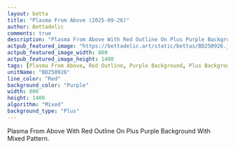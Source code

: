 ```yaml
---
layout: betta
title: "Plasma From Above (2025-09-26)"
author: Bettadelic
comments: true
description: "Plasma From Above With Red Outline On Plus Purple Background With Mixed Pattern."
actpub_featured_image: "https://bettadelic.art/static/bettas/BD250926.jpg"
actpub_featured_image_width: 800
actpub_featured_image_height: 1400
tags: [Plasma From Above, Red Outline, Purple Background, Plus Background Pattern, Mixed Pattern, September 2025]
unitName: "BD250926"
line_color: "Red"
background_color: "Purple"
width: 800
height: 1400
algorithm: "Mixed"
background_type: "Plus"
---
```


Plasma From Above With Red Outline On Plus Purple Background With Mixed Pattern.
